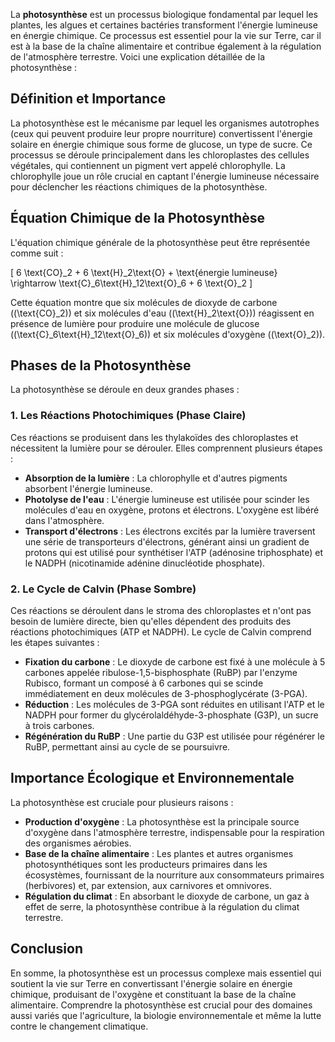 La **photosynthèse** est un processus biologique fondamental par lequel les plantes, les algues et certaines bactéries transforment l'énergie lumineuse en énergie chimique. Ce processus est essentiel pour la vie sur Terre, car il est à la base de la chaîne alimentaire et contribue également à la régulation de l'atmosphère terrestre. Voici une explication détaillée de la photosynthèse :

## Définition et Importance

La photosynthèse est le mécanisme par lequel les organismes autotrophes (ceux qui peuvent produire leur propre nourriture) convertissent l'énergie solaire en énergie chimique sous forme de glucose, un type de sucre. Ce processus se déroule principalement dans les chloroplastes des cellules végétales, qui contiennent un pigment vert appelé chlorophylle. La chlorophylle joue un rôle crucial en captant l'énergie lumineuse nécessaire pour déclencher les réactions chimiques de la photosynthèse.

## Équation Chimique de la Photosynthèse

L'équation chimique générale de la photosynthèse peut être représentée comme suit :

\[ 6 \text{CO}_2 + 6 \text{H}_2\text{O} + \text{énergie lumineuse} \rightarrow \text{C}_6\text{H}_12\text{O}_6 + 6 \text{O}_2 \]

Cette équation montre que six molécules de dioxyde de carbone (\(\text{CO}_2\)) et six molécules d'eau (\(\text{H}_2\text{O}\)) réagissent en présence de lumière pour produire une molécule de glucose (\(\text{C}_6\text{H}_12\text{O}_6\)) et six molécules d'oxygène (\(\text{O}_2\)).

## Phases de la Photosynthèse

La photosynthèse se déroule en deux grandes phases :

### 1. Les Réactions Photochimiques (Phase Claire)

Ces réactions se produisent dans les thylakoïdes des chloroplastes et nécessitent la lumière pour se dérouler. Elles comprennent plusieurs étapes :

- **Absorption de la lumière** : La chlorophylle et d'autres pigments absorbent l'énergie lumineuse.
- **Photolyse de l'eau** : L'énergie lumineuse est utilisée pour scinder les molécules d'eau en oxygène, protons et électrons. L'oxygène est libéré dans l'atmosphère.
- **Transport d'électrons** : Les électrons excités par la lumière traversent une série de transporteurs d'électrons, générant ainsi un gradient de protons qui est utilisé pour synthétiser l'ATP (adénosine triphosphate) et le NADPH (nicotinamide adénine dinucléotide phosphate).

### 2. Le Cycle de Calvin (Phase Sombre)

Ces réactions se déroulent dans le stroma des chloroplastes et n'ont pas besoin de lumière directe, bien qu'elles dépendent des produits des réactions photochimiques (ATP et NADPH). Le cycle de Calvin comprend les étapes suivantes :

- **Fixation du carbone** : Le dioxyde de carbone est fixé à une molécule à 5 carbones appelée ribulose-1,5-bisphosphate (RuBP) par l'enzyme Rubisco, formant un composé à 6 carbones qui se scinde immédiatement en deux molécules de 3-phosphoglycérate (3-PGA).
- **Réduction** : Les molécules de 3-PGA sont réduites en utilisant l'ATP et le NADPH pour former du glycérolaldéhyde-3-phosphate (G3P), un sucre à trois carbones.
- **Régénération du RuBP** : Une partie du G3P est utilisée pour régénérer le RuBP, permettant ainsi au cycle de se poursuivre.

## Importance Écologique et Environnementale

La photosynthèse est cruciale pour plusieurs raisons :

- **Production d'oxygène** : La photosynthèse est la principale source d'oxygène dans l'atmosphère terrestre, indispensable pour la respiration des organismes aérobies.
- **Base de la chaîne alimentaire** : Les plantes et autres organismes photosynthétiques sont les producteurs primaires dans les écosystèmes, fournissant de la nourriture aux consommateurs primaires (herbivores) et, par extension, aux carnivores et omnivores.
- **Régulation du climat** : En absorbant le dioxyde de carbone, un gaz à effet de serre, la photosynthèse contribue à la régulation du climat terrestre.

## Conclusion

En somme, la photosynthèse est un processus complexe mais essentiel qui soutient la vie sur Terre en convertissant l'énergie solaire en énergie chimique, produisant de l'oxygène et constituant la base de la chaîne alimentaire. Comprendre la photosynthèse est crucial pour des domaines aussi variés que l'agriculture, la biologie environnementale et même la lutte contre le changement climatique.